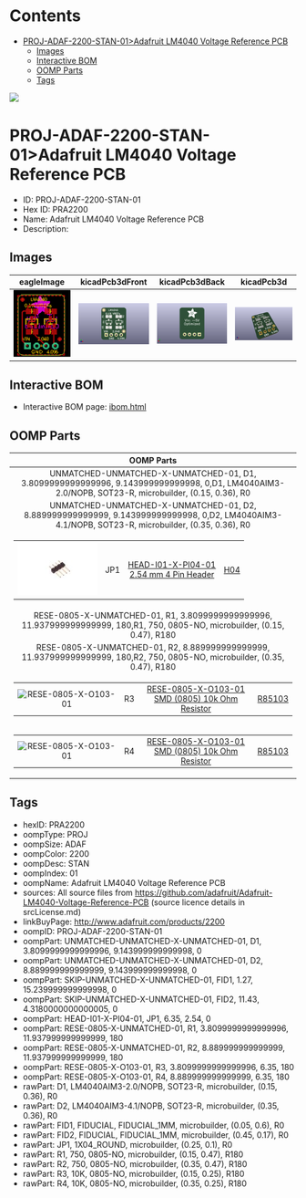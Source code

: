 



Contents
========

* [PROJ-ADAF-2200-STAN-01>Adafruit LM4040 Voltage Reference PCB](#proj-adaf-2200-stan-01adafruit-lm4040-voltage-reference-pcb)
	* [Images](#images)
	* [Interactive BOM](#interactive-bom)
	* [OOMP Parts](#oomp-parts)
	* [Tags](#tags)
  
![][im]
# PROJ-ADAF-2200-STAN-01>Adafruit LM4040 Voltage Reference PCB

- ID: PROJ-ADAF-2200-STAN-01
- Hex ID: PRA2200
- Name: Adafruit LM4040 Voltage Reference PCB
- Description: 

## Images
  
  

|eagleImage|kicadPcb3dFront|kicadPcb3dBack|kicadPcb3d|
| :---: | :---: | :---: | :---: |
|[![eagleImage](eagleImage_140.png)](eagleImage_600.png)|[![kicadPcb3dFront](kicadPcb3dFront_140.png)](kicadPcb3dFront_600.png)|[![kicadPcb3dBack](kicadPcb3dBack_140.png)](kicadPcb3dBack_600.png)|[![kicadPcb3d](kicadPcb3d_140.png)](kicadPcb3d_600.png)|

## Interactive BOM

- Interactive BOM page: [ibom.html](kicad/bom/ibom.html)

## OOMP Parts
  

|OOMP Parts|
| :---: |
|UNMATCHED-UNMATCHED-X-UNMATCHED-01, D1, 3.8099999999999996, 9.143999999999998, 0,D1, LM4040AIM3-2.0/NOPB, SOT23-R, microbuilder, (0.15, 0.36), R0|
|UNMATCHED-UNMATCHED-X-UNMATCHED-01, D2, 8.889999999999999, 9.143999999999998, 0,D2, LM4040AIM3-4.1/NOPB, SOT23-R, microbuilder, (0.35, 0.36), R0|
|<table><tr><td>![HEAD-I01-X-PI04-01](https://raw.githubusercontent.com/oomlout/oomlout_OOMP_parts/main/HEAD-I01-X-PI04-01/image_140.jpg)</td><td> JP1</td><td>[HEAD-I01-X-PI04-01<br>2.54 mm 4 Pin Header](https://github.com/oomlout/oomlout_OOMP_parts/tree/main/HEAD-I01-X-PI04-01/)</td><td>[H04](https://github.com/oomlout/oomlout_OOMP_parts/tree/main/HEAD-I01-X-PI04-01/)</td></tr></table>|
|RESE-0805-X-UNMATCHED-01, R1, 3.8099999999999996, 11.937999999999999, 180,R1, 750, 0805-NO, microbuilder, (0.15, 0.47), R180|
|RESE-0805-X-UNMATCHED-01, R2, 8.889999999999999, 11.937999999999999, 180,R2, 750, 0805-NO, microbuilder, (0.35, 0.47), R180|
|<table><tr><td>![RESE-0805-X-O103-01](https://raw.githubusercontent.com/oomlout/oomlout_OOMP_parts/main/RESE-0805-X-O103-01/image_140.jpg)</td><td> R3</td><td>[RESE-0805-X-O103-01<br>SMD (0805) 10k Ohm Resistor](https://github.com/oomlout/oomlout_OOMP_parts/tree/main/RESE-0805-X-O103-01/)</td><td>[R85103](https://github.com/oomlout/oomlout_OOMP_parts/tree/main/RESE-0805-X-O103-01/)</td></tr></table>|
|<table><tr><td>![RESE-0805-X-O103-01](https://raw.githubusercontent.com/oomlout/oomlout_OOMP_parts/main/RESE-0805-X-O103-01/image_140.jpg)</td><td> R4</td><td>[RESE-0805-X-O103-01<br>SMD (0805) 10k Ohm Resistor](https://github.com/oomlout/oomlout_OOMP_parts/tree/main/RESE-0805-X-O103-01/)</td><td>[R85103](https://github.com/oomlout/oomlout_OOMP_parts/tree/main/RESE-0805-X-O103-01/)</td></tr></table>|

## Tags

- hexID: PRA2200
- oompType: PROJ
- oompSize: ADAF
- oompColor: 2200
- oompDesc: STAN
- oompIndex: 01
- oompName: Adafruit LM4040 Voltage Reference PCB
- sources: All source files from https://github.com/adafruit/Adafruit-LM4040-Voltage-Reference-PCB (source licence details in srcLicense.md)
- linkBuyPage: http://www.adafruit.com/products/2200
- oompID: PROJ-ADAF-2200-STAN-01
- oompPart: UNMATCHED-UNMATCHED-X-UNMATCHED-01, D1, 3.8099999999999996, 9.143999999999998, 0
- oompPart: UNMATCHED-UNMATCHED-X-UNMATCHED-01, D2, 8.889999999999999, 9.143999999999998, 0
- oompPart: SKIP-UNMATCHED-X-UNMATCHED-01, FID1, 1.27, 15.239999999999998, 0
- oompPart: SKIP-UNMATCHED-X-UNMATCHED-01, FID2, 11.43, 4.3180000000000005, 0
- oompPart: HEAD-I01-X-PI04-01, JP1, 6.35, 2.54, 0
- oompPart: RESE-0805-X-UNMATCHED-01, R1, 3.8099999999999996, 11.937999999999999, 180
- oompPart: RESE-0805-X-UNMATCHED-01, R2, 8.889999999999999, 11.937999999999999, 180
- oompPart: RESE-0805-X-O103-01, R3, 3.8099999999999996, 6.35, 180
- oompPart: RESE-0805-X-O103-01, R4, 8.889999999999999, 6.35, 180
- rawPart: D1, LM4040AIM3-2.0/NOPB, SOT23-R, microbuilder, (0.15, 0.36), R0
- rawPart: D2, LM4040AIM3-4.1/NOPB, SOT23-R, microbuilder, (0.35, 0.36), R0
- rawPart: FID1, FIDUCIAL, FIDUCIAL_1MM, microbuilder, (0.05, 0.6), R0
- rawPart: FID2, FIDUCIAL, FIDUCIAL_1MM, microbuilder, (0.45, 0.17), R0
- rawPart: JP1, 1X04_ROUND, microbuilder, (0.25, 0.1), R0
- rawPart: R1, 750, 0805-NO, microbuilder, (0.15, 0.47), R180
- rawPart: R2, 750, 0805-NO, microbuilder, (0.35, 0.47), R180
- rawPart: R3, 10K, 0805-NO, microbuilder, (0.15, 0.25), R180
- rawPart: R4, 10K, 0805-NO, microbuilder, (0.35, 0.25), R180



[im]: kicadPcb3d_450.png
